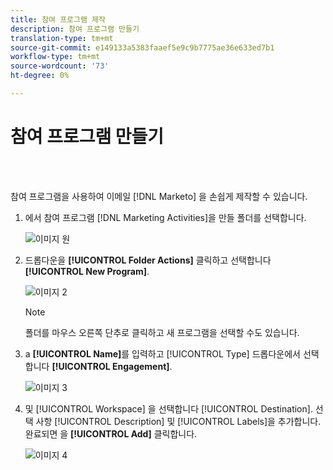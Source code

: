 ```yaml
---
title: 참여 프로그램 제작
description: 참여 프로그램 만들기
translation-type: tm+mt
source-git-commit: e149133a5383faaef5e9c9b7775ae36e633ed7b1
workflow-type: tm+mt
source-wordcount: '73'
ht-degree: 0%

---
```



# 참여 프로그램 만들기

<br> 

참여 프로그램을 사용하여 이메일 [!DNL Marketo] 을 손쉽게 제작할 수 있습니다.

1. 에서 참여 프로그램 [!DNL Marketing Activities]을 만들 폴더를 선택합니다.

   ![이미지 원](/help/sky/assets/engagement-programs/create-an-engagement-program/create-an-engagement-program-1.png)

1. 드롭다운을 **[!UICONTROL Folder Actions]** 클릭하고 선택합니다 **[!UICONTROL New Program]**.

   ![이미지 2](/help/sky/assets/engagement-programs/create-an-engagement-program/create-an-engagement-program-2.png)

   >[!NOTE]
   >
   >폴더를 마우스 오른쪽 단추로 클릭하고 새 프로그램을 선택할 수도 있습니다.

1. a **[!UICONTROL Name]**&#x200B;를 입력하고 [!UICONTROL Type] 드롭다운에서 선택합니다 **[!UICONTROL Engagement]**.

   ![이미지 3](/help/sky/assets/engagement-programs/create-an-engagement-program/create-an-engagement-program-3.png)

1. 및 [!UICONTROL Workspace] 을 선택합니다 [!UICONTROL Destination]. 선택 사항 [!UICONTROL Description] 및 [!UICONTROL Labels]을 추가합니다. 완료되면 을 **[!UICONTROL Add]** 클릭합니다.

   ![이미지 4](/help/sky/assets/engagement-programs/create-an-engagement-program/create-an-engagement-program-4.png)
